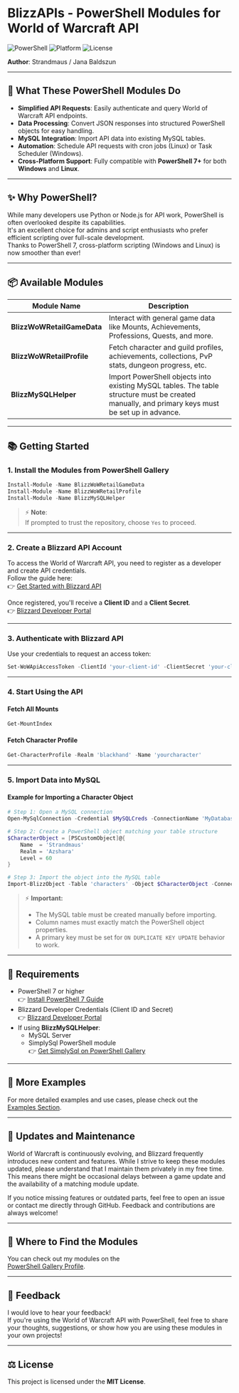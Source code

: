 # BlizzAPIs - PowerShell Modules for World of Warcraft API

![PowerShell](https://img.shields.io/badge/PowerShell-7+-blue)
![Platform](https://img.shields.io/badge/Platform-Windows%20%7C%20Linux-green)
![License](https://img.shields.io/badge/License-MIT-lightgrey)

**Author**: Strandmaus / Jana Baldszun

---
## 🚀 What These PowerShell Modules Do

- **Simplified API Requests**: Easily authenticate and query World of Warcraft API endpoints.
- **Data Processing**: Convert JSON responses into structured PowerShell objects for easy handling.
- **MySQL Integration**: Import API data into existing MySQL tables.
- **Automation**: Schedule API requests with cron jobs (Linux) or Task Scheduler (Windows).
- **Cross-Platform Support**: Fully compatible with **PowerShell 7+** for both **Windows** and **Linux**.

---
## ✨ Why PowerShell?

While many developers use Python or Node.js for API work, PowerShell is often overlooked despite its capabilities.  
It's an excellent choice for admins and script enthusiasts who prefer efficient scripting over full-scale development.  
Thanks to PowerShell 7, cross-platform scripting (Windows and Linux) is now smoother than ever!

---
## 📦 Available Modules

| Module Name                  | Description |
| ----------------------------- | ----------- |
| **BlizzWoWRetailGameData**     | Interact with general game data like Mounts, Achievements, Professions, Quests, and more. |
| **BlizzWoWRetailProfile**      | Fetch character and guild profiles, achievements, collections, PvP stats, dungeon progress, etc. |
| **BlizzMySQLHelper**           | Import PowerShell objects into existing MySQL tables. The table structure must be created manually, and primary keys must be set up in advance. |

---
## 📚 Getting Started

### 1. Install the Modules from PowerShell Gallery

```powershell
Install-Module -Name BlizzWoWRetailGameData
Install-Module -Name BlizzWoWRetailProfile
Install-Module -Name BlizzMySQLHelper
```
> ⚡ **Note**:  
> If prompted to trust the repository, choose `Yes` to proceed.

---
### 2. Create a Blizzard API Account

To access the World of Warcraft API, you need to register as a developer and create API credentials.  
Follow the guide here:  
👉 [Get Started with Blizzard API](https://develop.battle.net/documentation/guides/getting-started)

Once registered, you'll receive a **Client ID** and a **Client Secret**.  
👉 <a href="https://develop.battle.net/access/" target="_blank">Blizzard Developer Portal</a>

---
### 3. Authenticate with Blizzard API

Use your credentials to request an access token:

```powershell
Set-WoWApiAccessToken -ClientId 'your-client-id' -ClientSecret 'your-client-secret'
```

---
### 4. Start Using the API

#### Fetch All Mounts
```powershell
Get-MountIndex
```

#### Fetch Character Profile
```powershell
Get-CharacterProfile -Realm 'blackhand' -Name 'yourcharacter'
```

---
### 5. Import Data into MySQL

#### Example for Importing a Character Object

```powershell
# Step 1: Open a MySQL connection
Open-MySqlConnection -Credential $MySQLCreds -ConnectionName 'MyDatabase' -Server 'localhost' -Database 'wow'

# Step 2: Create a PowerShell object matching your table structure
$CharacterObject = [PSCustomObject]@{
    Name  = 'Strandmaus'
    Realm = 'Azshara'
    Level = 60
}

# Step 3: Import the object into the MySQL table
Import-BlizzObject -Table 'characters' -Object $CharacterObject -ConnectionName 'MyDatabase'
```
> ⚡ **Important:**  
> - The MySQL table must be created manually before importing.  
> - Column names must exactly match the PowerShell object properties.  
> - A primary key must be set for `ON DUPLICATE KEY UPDATE` behavior to work.

---
## 📝 Requirements

- PowerShell 7 or higher  
  👉 <a href="https://learn.microsoft.com/en-us/powershell/scripting/install/installing-powershell" target="_blank">Install PowerShell 7 Guide</a>
- Blizzard Developer Credentials (Client ID and Secret)  
  👉 <a href="https://develop.battle.net/access/" target="_blank">Blizzard Developer Portal</a>
- If using **BlizzMySQLHelper**:  
  - MySQL Server
  - SimplySql PowerShell module  
    👉 <a href="https://www.powershellgallery.com/packages/SimplySql" target="_blank">Get SimplySql on PowerShell Gallery</a>

---
## 📖 More Examples

For more detailed examples and use cases, please check out the  
<a href="examples/README.md" target="_blank">Examples Section</a>.

---
## 🔄 Updates and Maintenance

World of Warcraft is continuously evolving, and Blizzard frequently introduces new content and features. While I strive to keep these modules updated, please understand that I maintain them privately in my free time. This means there might be occasional delays between a game update and the availability of a matching module update.

If you notice missing features or outdated parts, feel free to open an issue or contact me directly through GitHub. Feedback and contributions are always welcome!

---
## 🔗 Where to Find the Modules

You can check out my modules on the  
<a href="https://www.powershellgallery.com/profiles/JanaBaldszun" target="_blank">PowerShell Gallery Profile</a>.

---
## 💬 Feedback

I would love to hear your feedback!  
If you're using the World of Warcraft API with PowerShell, feel free to share your thoughts, suggestions, or show how you are using these modules in your own projects!

---
## ⚖️ License

This project is licensed under the **MIT License**.
